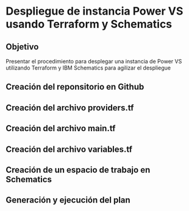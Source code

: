 # Despliegue de instancia Power VS usando Terraform y Schematics
## Objetivo
Presentar el procedimiento para desplegar una instancia de Power VS utilizando Terraform y IBM Schematics para agilizar el despliegue

## Creación del reponsitorio en Github
## Creación del archivo providers.tf
## Creación del archivo main.tf
## Creación del archivo variables.tf
## Creación de un espacio de trabajo en Schematics
## Generación y ejecución del plan 
